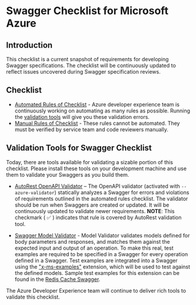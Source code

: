 # Swagger Checklist for Microsoft Azure #

## Introduction ##

This checklist is a current snapshot of requirements for developing Swagger specifications. The checklist will be continuously updated to reflect issues uncovered during Swagger specification reviews.

## Checklist ##
- [Automated Rules of Checklist](openapi-authoring-automated-guidelines.md) - Azure developer experience team is continuously working on automating as many rules as possible. Running the [validation tools](#validation-tools-for-swagger-checklist) will give you these validation errors.
- [Manual Rules of Checklist](openapi-authoring-manual-guidelines.md) - These rules cannot be automated. They must be verified by service team and code reviewers manually.

## Validation Tools for Swagger Checklist ##

Today, there are tools available for validating a sizable portion of this checklist. Please install these tools on your development machine and use them to validate your Swaggers as you build them. 

- [AutoRest OpenAPI Validator](https://github.com/Azure/autorest/blob/master/docs/user/command-line-interface.md#validation) – The OpenAPI validator (activated with `--azure-validator`) statically analyzes a Swagger for errors and violations of requirements outlined in the automated rules checklist. The validator should be run when Swaggers are created or updated. It will be continuously updated to validate newer requirements.
  **NOTE**: This checkmark ( :white_check_mark: ) indicates that rule is covered by AutoRest validation tool.

- [Swagger Model Validator](https://github.com/Azure/openapi-validation-tools) - Model Validator validates models defined for body parameters and responses, and matches them against the expected input and output of an operation. To make this real, test examples are required to be specified in a Swagger for every operation defined in a Swagger. Test examples are integrated into a Swagger using the ["x-ms-examples"](https://github.com/Azure/azure-rest-api-specs/blob/master/documentation/x-ms-examples.md) extension, which will be used to test against the defined models. Sample test examples for this extension can be found in the [Redis Cache Swagger](https://github.com/Azure/azure-rest-api-specs/blob/master/arm-redis/2016-04-01/swagger/redis.json ). 

The Azure Developer Experience team will continue to deliver rich tools to validate this checklist.



